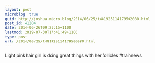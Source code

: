 ```yaml
---
layout: post
microblog: true
guid: http://joshua.micro.blog/2014/06/25/t481925114179502080.html
post_id: 41204
date: 2014-06-26T09:21:15+1100
lastmod: 2019-07-30T17:41:49+1100
type: post
url: /2014/06/25/t481925114179502080.html
---
```

Light pink hair girl is doing great things with her follicles #trainnews
